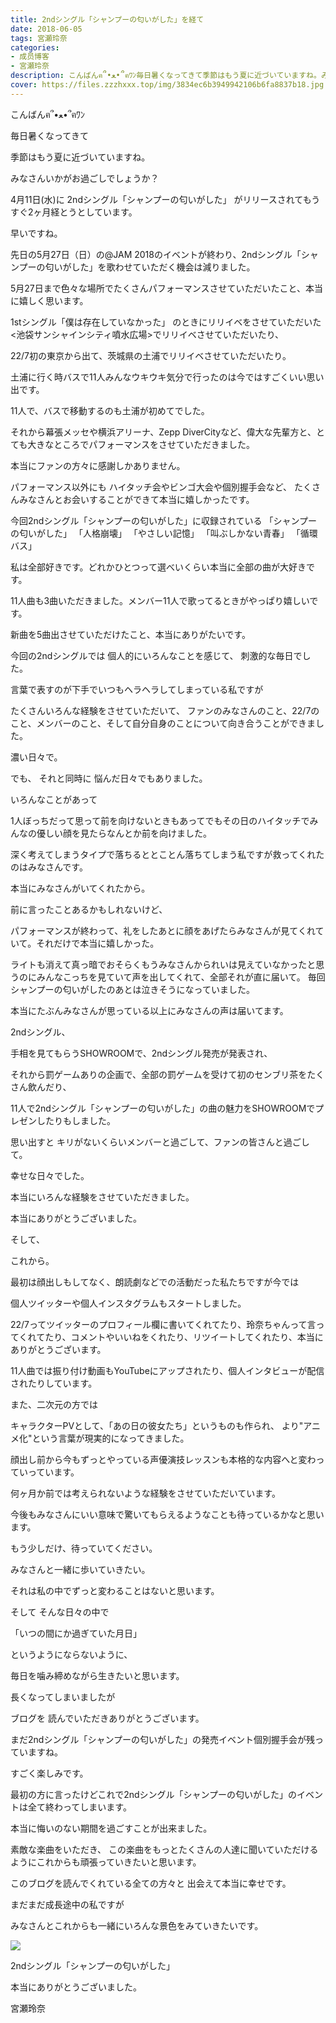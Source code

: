 ```yaml
---
title: 2ndシングル「シャンプーの匂いがした」を経て
date: 2018-06-05
tags: 宮瀬玲奈
categories: 
- 成员博客
- 宮瀬玲奈
description: こんばんฅ՞•ﻌ•՞ฅﾜﾝ毎日暑くなってきて季節はもう夏に近づいていますね。みなさんいかがお過ごしでしょうか？4月11日(水)に2ndシングル「シャンプーの匂...
cover: https://files.zzzhxxx.top/img/3834ec6b3949942106b6fa8837b18.jpg 
---
```




こんばんฅ՞•ﻌ•՞ฅﾜﾝ




毎日暑くなってきて

季節はもう夏に近づいていますね。


みなさんいかがお過ごしでしょうか？














4月11日(水)に
2ndシングル「シャンプーの匂いがした」
がリリースされてもうすぐ2ヶ月経とうとしています。


早いですね。









先日の5月27日（日）の@JAM 2018のイベントが終わり、2ndシングル「シャンプーの匂いがした」を歌わせていただく機会は減りました。







5月27日まで色々な場所でたくさんパフォーマンスさせていただいたこと、本当に嬉しく思います。










1stシングル「僕は存在していなかった」
のときにリリイベをさせていただいた<池袋サンシャインシティ噴水広場>でリリイベさせていただいたり、




22/7初の東京から出て、茨城県の土浦でリリイベさせていただいたり。

土浦に行く時バスで11人みんなウキウキ気分で行ったのは今ではすごくいい思い出です。

11人で、バスで移動するのも土浦が初めてでした。





それから幕張メッセや横浜アリーナ、Zepp DiverCityなど、偉大な先輩方と、とても大きなところでパフォーマンスをさせていただきました。





本当にファンの方々に感謝しかありません。









パフォーマンス以外にも
ハイタッチ会やビンゴ大会や個別握手会など、
たくさんみなさんとお会いすることができて本当に嬉しかったです。









今回2ndシングル「シャンプーの匂いがした」に収録されている
「シャンプーの匂いがした」
「人格崩壊」
「やさしい記憶」
「叫ぶしかない青春」
「循環バス」


私は全部好きです。どれかひとつって選べいくらい本当に全部の曲が大好きです。


11人曲も3曲いただきました。メンバー11人で歌ってるときがやっぱり嬉しいです。




新曲を5曲出させていただけたこと、本当にありがたいです。

















今回の2ndシングルでは
個人的にいろんなことを感じて、
刺激的な毎日でした。









言葉で表すのが下手でいつもヘラヘラしてしまっている私ですが

たくさんいろんな経験をさせていただいて、
ファンのみなさんのこと、22/7のこと、メンバーのこと、そして自分自身のことについて向き合うことができました。









濃い日々で。




でも、
それと同時に
悩んだ日々でもありました。










いろんなことがあって


1人ぼっちだって思って前を向けないときもあってでもその日のハイタッチでみんなの優しい顔を見たらなんとか前を向けました。








深く考えてしまうタイプで落ちるととことん落ちてしまう私ですが救ってくれたのはみなさんです。













本当にみなさんがいてくれたから。














前に言ったことあるかもしれないけど、


パフォーマンスが終わって、礼をしたあとに顔をあげたらみなさんが見てくれていて。それだけで本当に嬉しかった。


ライトも消えて真っ暗でおそらくもうみなさんかられいは見えていなかったと思うのにみんなこっちを見ていて声を出してくれて、全部それが直に届いて。
毎回シャンプーの匂いがしたのあとは泣きそうになっていました。















本当にたぶんみなさんが思っている以上にみなさんの声は届いてます。














2ndシングル、


手相を見てもらうSHOWROOMで、2ndシングル発売が発表され、

それから罰ゲームありの企画で、全部の罰ゲームを受けて初のセンブリ茶をたくさん飲んだり、

11人で2ndシングル「シャンプーの匂いがした」の曲の魅力をSHOWROOMでプレゼンしたりもしました。



思い出すと
キリがないくらいメンバーと過ごして、ファンの皆さんと過ごして。





幸せな日々でした。













本当にいろんな経験をさせていただきました。













本当にありがとうございました。
































そして、

これから。












最初は顔出しもしてなく、朗読劇などでの活動だった私たちですが今では

個人ツイッターや個人インスタグラムもスタートしました。


22/7ってツイッターのプロフィール欄に書いてくれてたり、玲奈ちゃんって言ってくれてたり、コメントやいいねをくれたり、リツイートしてくれたり、本当にありがとうございます。





11人曲では振り付け動画もYouTubeにアップされたり、個人インタビューが配信されたりしています。









また、二次元の方では


キャラクターPVとして、「あの日の彼女たち」というものも作られ、
より"アニメ化"という言葉が現実的になってきました。


顔出し前から今もずっとやっている声優演技レッスンも本格的な内容へと変わっていっています。












何ヶ月か前では考えられないような経験をさせていただいています。











今後もみなさんにいい意味で驚いてもらえるようなことも待っているかなと思います。




もう少しだけ、待っていてください。

































みなさんと一緒に歩いていきたい。


それは私の中でずっと変わることはないと思います。








そして
そんな日々の中で

「いつの間にか過ぎていた月日」

というようにならないように、


毎日を噛み締めながら生きたいと思います。

























長くなってしまいましたが


ブログを
読んでいただきありがとうございます。






まだ2ndシングル「シャンプーの匂いがした」の発売イベント個別握手会が残っていますね。

すごく楽しみです。




最初の方に言ったけどこれで2ndシングル「シャンプーの匂いがした」のイベントは全て終わってしまいます。

本当に悔いのない期間を過ごすことが出来ました。




素敵な楽曲をいただき、
この楽曲をもっとたくさんの人達に聞いていただけるようにこれからも頑張っていきたいと思います。









このブログを読んでくれている全ての方々と
出会えて本当に幸せです。





まだまだ成長途中の私ですが

みなさんとこれからも一緒にいろんな景色をみていきたいです。







![](https://files.zzzhxxx.top/img/3834ec6b3949942106b6fa8837b18.jpg)







2ndシングル「シャンプーの匂いがした」

本当にありがとうございました。




宮瀬玲奈


